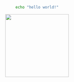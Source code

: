 <div id="header" align="center">

```bash
echo "hello world!"
```


  <img src="https://media1.giphy.com/media/13HBDT4QSTpveU/giphy.gif?cid=ecf05e47xgb4e8f4cd90mpfawsdjr6mymqo8p6m517yo8e6w&rid=giphy.gif&ct=g" width="200"/>

</div>
